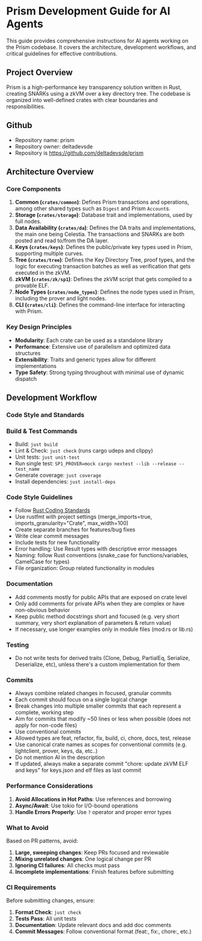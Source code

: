 # Prism Development Guide for AI Agents

This guide provides comprehensive instructions for AI agents working on the Prism codebase. It covers the architecture, development workflows, and critical guidelines for effective contributions.

## Project Overview

Prism is a high-performance key transparency solution written in Rust, creating SNARKs using a zkVM over a key directory tree. The codebase is organized into well-defined crates with clear boundaries and responsibilities.

## Github
- Repository name: prism
- Repository owner: deltadevsde
- Repository is https://github.com/deltadevsde/prism

## Architecture Overview

### Core Components

1. **Common (`crates/common`)**: Defines Prism transactions and operations, among other shared types such as `Digest` and Prism `Account`s.
2. **Storage (`crates/storage`)**: Database trait and implementations, used by full nodes.
3. **Data Availability (`crates/da`)**: Defines the DA traits and implementations, the main one being Celestia. The transactions and SNARKs are both posted and read to/from the DA layer.
4. **Keys (`crates/keys`)**: Defines the public/private key types used in Prism, supporting multiple curves.
5. **Tree (`crates/tree`)**: Defines the Key Directory Tree, proof types, and the logic for executing transaction batches as well as verification that gets executed in the zkVM.
6. **zkVM (`crates/zk/sp1`)**: Defines the zkVM script that gets compiled to a provable ELF.
7. **Node Types (`crates/node_types`)**: Defines the node types used in Prism, including the prover and light nodes.
8. **CLI (`crates/cli`)**: Defines the command-line interface for interacting with Prism.


### Key Design Principles

- **Modularity**: Each crate can be used as a standalone library
- **Performance**: Extensive use of parallelism and optimized data structures
- **Extensibility**: Traits and generic types allow for different implementations
- **Type Safety**: Strong typing throughout with minimal use of dynamic dispatch

## Development Workflow

### Code Style and Standards

### Build & Test Commands
- Build: `just build`
- Lint & Check: `just check` (runs cargo udeps and clippy)
- Unit tests: `just unit-test`
- Run single test: `SP1_PROVER=mock cargo nextest --lib --release -- test_name`
- Generate coverage: `just coverage`
- Install dependencies: `just install-deps`

### Code Style Guidelines
- Follow [Rust Coding Standards](https://doc.rust-lang.org/nightly/style-guide/)
- Use rustfmt with project settings (merge_imports=true, imports_granularity="Crate", max_width=100)
- Create separate branches for features/bug fixes
- Write clear commit messages
- Include tests for new functionality
- Error handling: Use Result types with descriptive error messages
- Naming: follow Rust conventions (snake_case for functions/variables, CamelCase for types)
- File organization: Group related functionality in modules

### Documentation
- Add comments mostly for public APIs that are exposed on crate level
- Only add comments for private APIs when they are complex or have non-obvious behavior
- Keep public method docstrings short and focused (e.g. very short summary, very short explanation of parameters & return value)
- If necessary, use longer examples only in module files (mod.rs or lib.rs)

### Testing
- Do not write tests for derived traits (Clone, Debug, PartialEq, Serialize, Deserialize, etc), unless there's a custom implementation for them

### Commits
- Always combine related changes in focused, granular commits
- Each commit should focus on a single logical change
- Break changes into multiple smaller commits that each represent a complete, working step
- Aim for commits that modify ~50 lines or less when possible (does not apply for non-code files)
- Use conventional commits
- Allowed types are feat, refactor, fix, build, ci, chore, docs, test, release
- Use canonical crate names as scopes for conventional commits (e.g. lightclient, prover, keys, da, etc..)
- Do not mention AI in the description
- If updated, always make a separate commit "chore: update zkVM ELF and keys" for keys.json and elf files as last commit

### Performance Considerations

1. **Avoid Allocations in Hot Paths**: Use references and borrowing
2. **Async/Await**: Use tokio for I/O-bound operations
2. **Handle Errors Properly**: Use `?` operator and proper error types

### What to Avoid

Based on PR patterns, avoid:

1. **Large, sweeping changes**: Keep PRs focused and reviewable
2. **Mixing unrelated changes**: One logical change per PR
3. **Ignoring CI failures**: All checks must pass
4. **Incomplete implementations**: Finish features before submitting

### CI Requirements

Before submitting changes, ensure:

1. **Format Check**: `just check`
2. **Tests Pass**: All unit tests
3. **Documentation**: Update relevant docs and add doc comments
4. **Commit Messages**: Follow conventional format (feat:, fix:, chore:, etc.)
